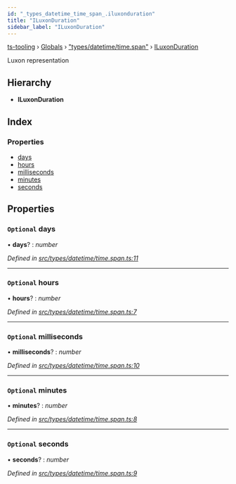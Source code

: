 ```yaml
---
id: "_types_datetime_time_span_.iluxonduration"
title: "ILuxonDuration"
sidebar_label: "ILuxonDuration"
---
```


[ts-tooling](../index.md) › [Globals](../globals.md) › ["types/datetime/time.span"](../modules/_types_datetime_time_span_.md) › [ILuxonDuration](_types_datetime_time_span_.iluxonduration.md)

Luxon representation

## Hierarchy

* **ILuxonDuration**

## Index

### Properties

* [days](_types_datetime_time_span_.iluxonduration.md#optional-days)
* [hours](_types_datetime_time_span_.iluxonduration.md#optional-hours)
* [milliseconds](_types_datetime_time_span_.iluxonduration.md#optional-milliseconds)
* [minutes](_types_datetime_time_span_.iluxonduration.md#optional-minutes)
* [seconds](_types_datetime_time_span_.iluxonduration.md#optional-seconds)

## Properties

### `Optional` days

• **days**? : *number*

*Defined in [src/types/datetime/time.span.ts:11](https://github.com/nodejayes/ts-tooling/blob/ad92cc8/src/types/datetime/time.span.ts#L11)*

___

### `Optional` hours

• **hours**? : *number*

*Defined in [src/types/datetime/time.span.ts:7](https://github.com/nodejayes/ts-tooling/blob/ad92cc8/src/types/datetime/time.span.ts#L7)*

___

### `Optional` milliseconds

• **milliseconds**? : *number*

*Defined in [src/types/datetime/time.span.ts:10](https://github.com/nodejayes/ts-tooling/blob/ad92cc8/src/types/datetime/time.span.ts#L10)*

___

### `Optional` minutes

• **minutes**? : *number*

*Defined in [src/types/datetime/time.span.ts:8](https://github.com/nodejayes/ts-tooling/blob/ad92cc8/src/types/datetime/time.span.ts#L8)*

___

### `Optional` seconds

• **seconds**? : *number*

*Defined in [src/types/datetime/time.span.ts:9](https://github.com/nodejayes/ts-tooling/blob/ad92cc8/src/types/datetime/time.span.ts#L9)*
